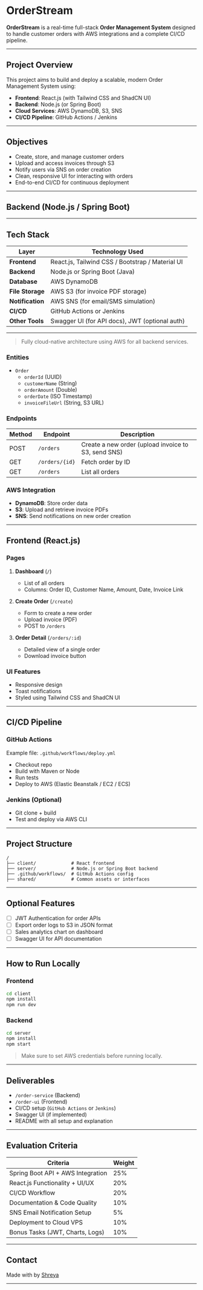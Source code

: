 # OrderStream

**OrderStream** is a real-time full-stack **Order Management System** designed to handle customer orders with AWS integrations and a complete CI/CD pipeline.

---

## Project Overview

This project aims to build and deploy a scalable, modern Order Management System using:

- **Frontend**: React.js (with Tailwind CSS and ShadCN UI)
- **Backend**: Node.js (or Spring Boot)
- **Cloud Services**: AWS DynamoDB, S3, SNS
- **CI/CD Pipeline**: GitHub Actions / Jenkins

---

## Objectives

- Create, store, and manage customer orders
- Upload and access invoices through S3
- Notify users via SNS on order creation
- Clean, responsive UI for interacting with orders
- End-to-end CI/CD for continuous deployment

---

## Backend (Node.js / Spring Boot)
---
## Tech Stack

| Layer         | Technology Used                                      |
|---------------|------------------------------------------------------|
| **Frontend**  | React.js, Tailwind CSS / Bootstrap / Material UI     |
| **Backend**   | Node.js or Spring Boot (Java)                        |
| **Database**  | AWS DynamoDB                                         |
| **File Storage** | AWS S3 (for invoice PDF storage)                 |
| **Notification** | AWS SNS (for email/SMS simulation)               |
| **CI/CD**     | GitHub Actions or Jenkins                            |
| **Other Tools**| Swagger UI (for API docs), JWT (optional auth)      |

---

> Fully cloud-native architecture using AWS for all backend services.

### Entities

- `Order`
  - `orderId` (UUID)
  - `customerName` (String)
  - `orderAmount` (Double)
  - `orderDate` (ISO Timestamp)
  - `invoiceFileUrl` (String, S3 URL)

### Endpoints

| Method | Endpoint        | Description                          |
|--------|------------------|--------------------------------------|
| POST   | `/orders`        | Create a new order (upload invoice to S3, send SNS) |
| GET    | `/orders/{id}`   | Fetch order by ID                    |
| GET    | `/orders`        | List all orders                      |

### AWS Integration

- **DynamoDB**: Store order data
- **S3**: Upload and retrieve invoice PDFs
- **SNS**: Send notifications on new order creation

---

## Frontend (React.js)

### Pages

1. **Dashboard** (`/`)
   - List of all orders
   - Columns: Order ID, Customer Name, Amount, Date, Invoice Link

2. **Create Order** (`/create`)
   - Form to create a new order
   - Upload invoice (PDF)
   - POST to `/orders`

3. **Order Detail** (`/orders/:id`)
   - Detailed view of a single order
   - Download invoice button

### UI Features

- Responsive design
- Toast notifications
- Styled using Tailwind CSS and ShadCN UI

---

## CI/CD Pipeline

### GitHub Actions

Example file: `.github/workflows/deploy.yml`

- Checkout repo
- Build with Maven or Node
- Run tests
- Deploy to AWS (Elastic Beanstalk / EC2 / ECS)

### Jenkins (Optional)

- Git clone + build
- Test and deploy via AWS CLI

---

## Project Structure

```
/
├── client/             # React frontend
├── server/             # Node.js or Spring Boot backend
├── .github/workflows/  # GitHub Actions config
├── shared/             # Common assets or interfaces
```

---

## Optional Features

- [ ] JWT Authentication for order APIs
- [ ] Export order logs to S3 in JSON format
- [ ] Sales analytics chart on dashboard
- [ ] Swagger UI for API documentation

---

## How to Run Locally

### Frontend

```bash
cd client
npm install
npm run dev
```

### Backend

```bash
cd server
npm install
npm start
```

> Make sure to set AWS credentials before running locally.

---

## Deliverables

- `/order-service` (Backend)
- `/order-ui` (Frontend)
- CI/CD setup (`GitHub Actions` or `Jenkins`)
- Swagger UI (if implemented)
- README with all setup and explanation

---

## Evaluation Criteria

| Criteria                                | Weight |
|-----------------------------------------|--------|
| Spring Boot API + AWS Integration       | 25%    |
| React.js Functionality + UI/UX          | 20%    |
| CI/CD Workflow                          | 20%    |
| Documentation & Code Quality            | 10%    |
| SNS Email Notification Setup            | 5%     |
| Deployment to Cloud VPS                 | 10%    |
| Bonus Tasks (JWT, Charts, Logs)         | 10%    |

---

## Contact

Made with by [Shreya](https://github.com/shreya-4567)

---
